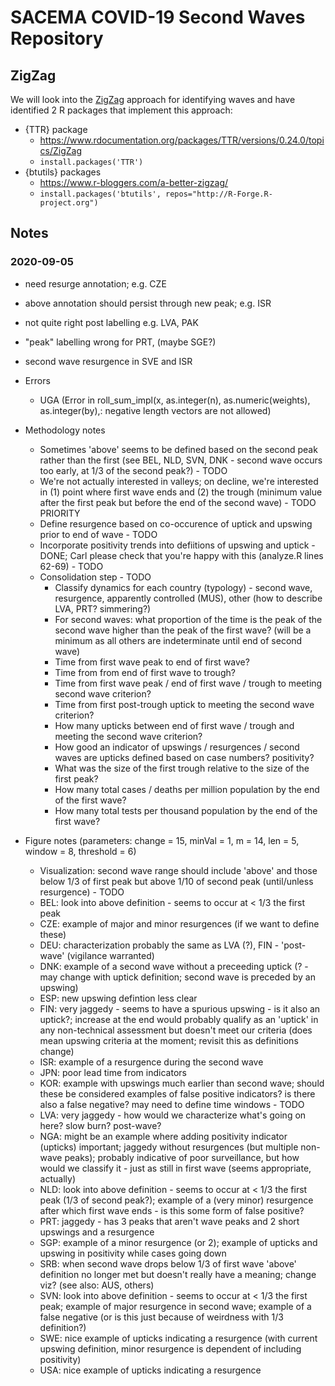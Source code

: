 # SACEMA COVID-19 Second Waves Repository

## ZigZag

We will look into the [ZigZag](https://school.stockcharts.com/doku.php?id=technical_indicators:zigzag) approach for identifying waves and have identified 2 R packages that implement this approach:

- {TTR} package
    - https://www.rdocumentation.org/packages/TTR/versions/0.24.0/topics/ZigZag
    - `install.packages('TTR')`
- {btutils} packages
    - https://www.r-bloggers.com/a-better-zigzag/
    - `install.packages('btutils', repos="http://R-Forge.R-project.org")`
    
## Notes

### 2020-09-05

 - need resurge annotation; e.g. CZE
 - above annotation should persist through new peak; e.g. ISR
 - not quite right post labelling e.g. LVA, PAK
 - "peak" labelling wrong for PRT, (maybe SGE?)
 - second wave resurgence in SVE and ISR

- Errors
    - UGA (Error in roll_sum_impl(x, as.integer(n), as.numeric(weights), as.integer(by),: negative length vectors are not allowed)
- Methodology notes
    - Sometimes 'above' seems to be defined based on the second peak rather than the first (see BEL, NLD, SVN, DNK - second wave occurs too early, at 1/3 of the second peak?) - TODO 
    - We're not actually interested in valleys; on decline, we're interested in (1) point where first wave ends and (2) the trough (minimum value after the first peak but before the end of the second wave) - TODO PRIORITY
    - Define resurgence based on co-occurence of uptick and upswing prior to end of wave - TODO
    - Incorporate positivity trends into defiitions of upswing and uptick - DONE; Carl please check that you're happy with this (analyze.R lines 62-69) - TODO
    - Consolidation step - TODO
        - Classify dynamics for each country (typology) - second wave, resurgence, apparently controlled (MUS), other (how to describe LVA, PRT? simmering?)
        - For second waves: what proportion of the time is the peak of the second wave higher than the peak of the first wave? (will be a minimum as all others are indeterminate until end of second wave)
        - Time from first wave peak to end of first wave?
        - Time from from end of first wave to trough?
        - Time from first wave peak / end of first wave / trough to meeting second wave criterion?
        - Time from first post-trough uptick to meeting the second wave criterion?
        - How many upticks between end of first wave / trough and meeting the second wave criterion?
        - How good an indicator of upswings / resurgences / second waves are upticks defined based on case numbers? positivity?
        - What was the size of the first trough relative to the size of the first peak?
        - How many total cases / deaths per million population by the end of the first wave?
        - How many total tests per thousand population by the end of the first wave?
- Figure notes (parameters: change = 15, minVal = 1, m = 14, len = 5, window = 8, threshold = 6)
    - Visualization: second wave range should include 'above' and those below 1/3 of first peak but above 1/10 of second peak (until/unless resurgence) - TODO
    - BEL: look into above definition - seems to occur at < 1/3 the first peak
    - CZE: example of major and minor resurgences (if we want to define these)
    - DEU: characterization probably the same as LVA (?), FIN - 'post-wave' (vigilance warranted)
    - DNK: example of a second wave without a preceeding uptick (? - may change with uptick definition; second wave is preceded by an upswing)
    - ESP: new upswing defintion less clear
    - FIN: very jaggedy - seems to have a spurious upswing - is it also an uptick?; increase at the end would probably qualify as an 'uptick' in any non-technical assessment but doesn't meet our criteria (does mean upswing criteria at the moment; revisit this as definitions change)
    - ISR: example of a resurgence during the second wave
    - JPN: poor lead time from indicators
    - KOR: example with upswings much earlier than second wave; should these be considered examples of false positive indicators? is there also a false negative? may need to define time windows - TODO
    - LVA: very jaggedy - how would we characterize what's going on here? slow burn? post-wave?
    - NGA: might be an example where adding positivity indicator (upticks) important; jaggedy without resurgences (but multiple non-wave peaks); probably indicative of poor surveillance, but how would we classify it - just as still in first wave (seems appropriate, actually)
    - NLD: look into above definition - seems to occur at < 1/3 the first peak (1/3 of second peak?); example of a (very minor) resurgence after which first wave ends - is this some form of false positive?
    - PRT: jaggedy - has 3 peaks that aren't wave peaks and 2 short upswings and a resurgence
    - SGP: example of a minor resurgence (or 2); example of upticks and upswing in positivity while cases going down
    - SRB: when second wave drops below 1/3 of first wave 'above' definition no longer met but doesn't really have a meaning; change viz? (see also: AUS, others)
    - SVN: look into above definition - seems to occur at < 1/3 the first peak; example of major resurgence in second wave; example of a false negative (or is this just because of weirdness with 1/3 definition?)
    - SWE: nice example of upticks indicating a resurgence (with current upswing definition, minor resurgence is dependent of including positivity)
    - USA: nice example of upticks indicating a resurgence
